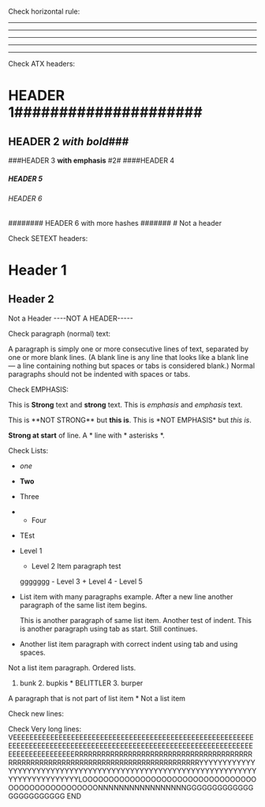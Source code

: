 Check horizontal rule:
* * *

***

*****

- - -

---------------------------------------

Check ATX headers:
#                          HEADER 1#####################
## HEADER 2 *with bold*###
###HEADER 3 **with emphasis** #2#
####HEADER 4
#####                   HEADER 5               #####
###### HEADER 6 ######
######## HEADER 6 with more hashes \#\######
\# Not a header

Check SETEXT headers:

Header 1
====
Header 2
-
Not a Header
----NOT A HEADER-----

Check paragraph (normal) text:

A paragraph is simply one or more consecutive lines of 
text, separated by one or more blank lines. 
(A blank line is any line that looks like a blank line — 
a line containing nothing but spaces or 
tabs is considered blank.) 
Normal paragraphs should not be indented with spaces or tabs.

Check EMPHASIS:

This is **Strong** text and __strong__ text.
This is *emphasis* and _emphasis_ text.

This is \*\*NOT STRONG\*\* but **this is**.
This is \*NOT EMPHASIS\* but _this is_.

**Strong at start** of line.
A * line with * asterisks \*.

Check Lists:

*   *one*
 -  __Two__
  +    Three
   *   * Four
 * TEst

*   Level 1
       * Level 2
Item paragraph test

    ggggggg
         - Level 3
            + Level 4
                 - Level 5
*   List item with many paragraphs
example. After a new line another
paragraph of the same list item begins.

    This is another paragraph of same list item.
Another test of indent.
    This is another paragraph using tab as start.
Still continues.

*   Another list item paragraph
    with correct indent using tab
    and using spaces.
   
Not a list item paragraph.
Ordered lists.
1.  bunk
    2.  bupkis
        * BELITTLER
    3. burper

  A paragraph that is not part of list item
    * Not a list item
    
Check new lines:





Check Very long lines:
VEEEEEEEEEEEEEEEEEEEEEEEEEEEEEEEEEEEEEEEEEEEEEEEEEEEEEEEEEEEEEEEEEEEEEEEEEEEEEEEEEEEEEEEEEEEEEEEEEEEEEEEEEEEEEEEEEEEEEEEEEEEEEEEEEEEEERRRRRRRRRRRRRRRRRRRRRRRRRRRRRRRRRRRRRRRRRRRRRRRRRRRRRRRRRRRRRRRRRRRRRRRRRRRRRRRRRRRYYYYYYYYYYYYYYYYYYYYYYYYYYYYYYYYYYYYYYYYYYYYYYYYYYYYYYYYYYYYYYYYYYYYYYYYYYYYYYYYLOOOOOOOOOOOOOOOOOOOOOOOOOOOOOOOOOOOOOOOOOOOOOOOOOONNNNNNNNNNNNNNNNNGGGGGGGGGGGGGGGGGGGGGGGG
END
